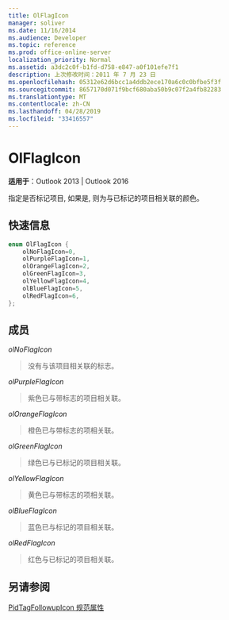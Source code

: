 ```yaml
---
title: OlFlagIcon
manager: soliver
ms.date: 11/16/2014
ms.audience: Developer
ms.topic: reference
ms.prod: office-online-server
localization_priority: Normal
ms.assetid: a3dc2c0f-b1fd-d758-e847-a0f101efe7f1
description: 上次修改时间：2011 年 7 月 23 日
ms.openlocfilehash: 05312e62d6bcc1a4ddb2ece170a6c0c0bfbe5f3f
ms.sourcegitcommit: 8657170d071f9bcf680aba50b9c07f2a4fb82283
ms.translationtype: MT
ms.contentlocale: zh-CN
ms.lasthandoff: 04/28/2019
ms.locfileid: "33416557"
---
```

# <a name="olflagicon"></a>OlFlagIcon

  
  
**适用于**：Outlook 2013 | Outlook 2016 
  
指定是否标记项目, 如果是, 则为与已标记的项目相关联的颜色。
  
## <a name="quick-info"></a>快速信息

```cpp
enum OlFlagIcon { 
    olNoFlagIcon=0, 
    olPurpleFlagIcon=1, 
    olOrangeFlagIcon=2, 
    olGreenFlagIcon=3, 
    olYellowFlagIcon=4, 
    olBlueFlagIcon=5, 
    olRedFlagIcon=6, 
}; 

```

## <a name="members"></a>成员

 _olNoFlagIcon_
  
> 没有与该项目相关联的标志。
    
 _olPurpleFlagIcon_
  
> 紫色已与带标志的项目相关联。
    
 _olOrangeFlagIcon_
  
> 橙色已与带标志的项相关联。
    
 _olGreenFlagIcon_
  
> 绿色已与已标记的项目相关联。
    
 _olYellowFlagIcon_
  
> 黄色已与带标志的项相关联。
    
 _olBlueFlagIcon_
  
> 蓝色已与标记的项目相关联。
    
 _olRedFlagIcon_
  
> 红色与已标记的项目相关联。
    
## <a name="see-also"></a>另请参阅



[PidTagFollowupIcon 规范属性](pidtagfollowupicon-canonical-property.md)

